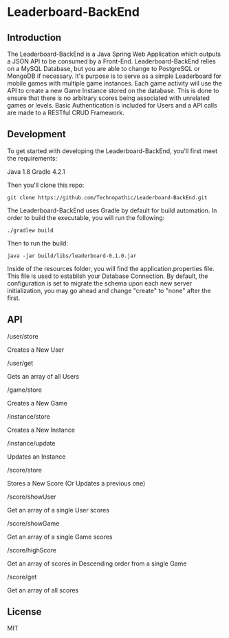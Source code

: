 # Leaderboard-BackEnd


## Introduction
The Leaderboard-BackEnd is a Java Spring Web Application which outputs a JSON API to be consumed by a Front-End. Leaderboard-BackEnd relies on a MySQL Database, but you are able to change to PostgreSQL or MongoDB if necessary. It's purpose is to serve as a simple Leaderboard for mobile games with multiple game instances. Each game activity will use the API to create a new Game Instance stored on the database. This is done to ensure that there is no arbitrary scores being associated with unrelated games or levels. Basic Authentication is included for Users and a API calls are made to a RESTful CRUD Framework.

## Development
To get started with developing the Leaderboard-BackEnd, you'll first meet the requirements:

Java 1.8
Gradle 4.2.1

Then you'll clone this repo:

```git clone https://github.com/Technopathic/Leaderboard-BackEnd.git```

The Leaderboard-BackEnd uses Gradle by default for build automation. In order to build the executable, you will run the following:

```./gradlew build```

Then to run the build:

```java -jar build/libs/leaderboard-0.1.0.jar```

Inside of the resources folder, you will find the application.properties file. This file is used to establish your Database Connection. By default, the configuration is set to migrate the schema upon each new server initialization, you may go ahead and change "create" to "none" after the first.

## API

/user/store

Creates a New User

/user/get

Gets an array of all Users

/game/store

Creates a New Game

/instance/store

Creates a New Instance

/instance/update

Updates an Instance

/score/store

Stores a New Score (Or Updates a previous one)

/score/showUser

Get an array of a single User scores

/score/showGame

Get an array of a single Game scores

/score/highScore

Get an array of scores in Descending order from a single Game

/score/get

Get an array of all scores


## License
MIT
